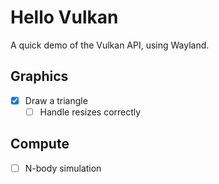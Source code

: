 # Hello Vulkan

A quick demo of the Vulkan API, using Wayland.

## Graphics

- [x] Draw a triangle
  - [ ] Handle resizes correctly

## Compute

- [ ] N-body simulation
